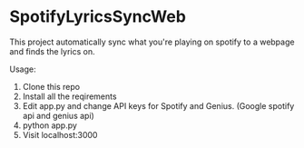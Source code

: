 # SpotifyLyricsSyncWeb
This project automatically sync what you're playing on spotify to a webpage and finds the lyrics on.

Usage: 
1. Clone this repo
2. Install all the reqirements
3. Edit app.py and change API keys for Spotify and Genius. (Google spotify api and genius api)
4. python app.py
5. Visit localhost:3000

